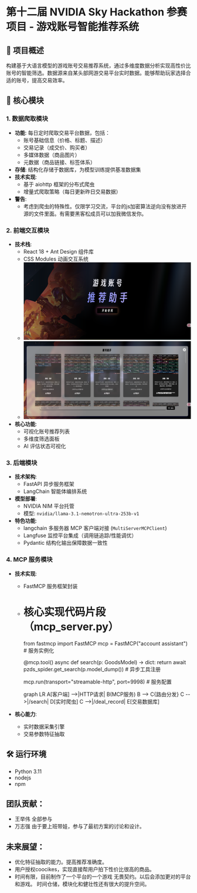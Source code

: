 # 第十二届 NVIDIA Sky Hackathon 参赛项目 - 游戏账号智能推荐系统

## 🎯 项目概述
构建基于大语言模型的游戏账号交易推荐系统，通过多维度数据分析实现高性价比账号的智能筛选。数据源来自某头部网游交易平台实时数据。能够帮助玩家选择合适的账号，提高交易效率。

## 🧩 核心模块

### 1. 数据爬取模块
- **功能**: 每日定时爬取交易平台数据，包括：
  - 账号基础信息（价格、标题、描述）
  - 交易记录（成交价、购买者）
  - 多媒体数据（商品图片）
  - 元数据（商品链接、标签体系）
- **存储**: 结构化存储于数据库，为模型训练提供基准数据集
- **技术实现**: 
  - 基于 aiohttp 框架的分布式爬虫
  - 增量式爬取策略（每日更新昨日交易数据）
- **警告**:
  - 考虑到爬虫的特殊性。仅限学习交流，平台的js加密算法逆向没有放进开源的文件里面。有需要黑客松成员可以加我微信发你。

### 2. 前端交互模块
- **技术栈**: 
  - React 18 + Ant Design 组件库
  - CSS Modules 动画交互系统
  - ![界面一](img/jm1.jpg)
  - ![界面二](img/jm2.png)
- **核心功能**:
  - 可视化账号推荐列表
  - 多维度筛选面板
  - AI 评估状态可视化

### 3. 后端模块
- **技术架构**:
  - FastAPI 异步服务框架
  - LangChain 智能体编排系统
- **模型部署**:
  - NVIDIA NIM 平台托管
  - 模型: `nvidia/llama-3.1-nemotron-ultra-253b-v1`
- **特色功能**:
  - langchain 多服务器 MCP 客户端对接 (`MultiServerMCPClient`)
  - Langfuse 监控平台集成（调用链追踪/性能调优）
  - Pydantic 结构化输出保障数据一致性

### 4. MCP 服务模块
- **技术实现**:
  - FastMCP 服务框架封装 
  - # 核心实现代码片段（mcp_server.py）
    from fastmcp import FastMCP
    mcp = FastMCP("account assistant")  # 服务实例化

    @mcp.tool()
    async def search(p: GoodsModel) -> dict:
        return await pzds_spider.get_search(p.model_dump())  # 异步工具注册

    mcp.run(transport="streamable-http", port=9998)  # 服务配置

    graph LR
    A[客户端] -->|HTTP请求| B(MCP服务)
    B --> C{路由分发}
    C -->|/search| D[实时爬虫]
    C -->|/deal_record| E[交易数据库]

- **核心能力**:
  - 实时数据采集引擎
  - 交易参数特征抽取




## 🛠️ 运行环境
- Python 3.11
- nodejs
- npm

## 团队贡献：
- 王举伟 全部参与
- 万志强 由于要上班带娃，参与了最初方案的讨论和设计。


## 未来展望：
- 优化特征抽取的能力。提高推荐准确度。
- 用户授权coocikes，实现直接帮用户拍下性价比很高的商品。
- 时间有限，目前制作了一个平台的一个游戏 无畏契约。以后会添加更对的平台和游戏。 时间仓储，模块化和健壮性还有很大的提升空间。
